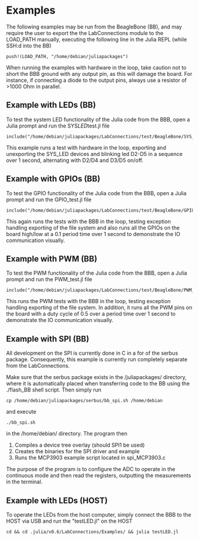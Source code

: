 
<a id='Examples-1'></a>

# Examples


The following examples may be run from the BeagleBone (BB), and may require the user to export the the LabConnections module to the LOAD_PATH manually, executing the following line in the Julia REPL (while SSH:d into the BB)


```
push!(LOAD_PATH, "/home/debian/juliapackages")
```


When running the examples with hardware in the loop, take caution not to short the BBB ground with any output pin, as this will damage the board. For instance, if connecting a diode to the output pins, always use a resistor of >1000 Ohm in parallel.


<a id='Example-with-LEDs-(BB)-1'></a>

## Example with LEDs (BB)


To test the system LED functionality of the Julia code from the BBB, open a Julia prompt and run the SYS*LED*test.jl file


```
include("/home/debian/juliapackages/LabConnections/test/BeagleBone/SYS_LED_test.jl")
```


This example runs a test with hardware in the loop, exporting and unexporting the SYS_LED devices and blinking led D2-D5 in a sequence over 1 second, alternating with D2/D4 and D3/D5 on/off.


<a id='Example-with-GPIOs-(BB)-1'></a>

## Example with GPIOs (BB)


To test the GPIO functionality of the Julia code from the BBB, open a Julia prompt and run the GPIO_test.jl file


```
include("/home/debian/juliapackages/LabConnections/test/BeagleBone/GPIO_test.jl")
```


This again runs the tests with the BBB in the loop, testing exception handling exporting of the file system and also runs all the GPIOs on the board high/low at a 0.1 period time over 1 second to demonstrate the IO communication visually.


<a id='Example-with-PWM-(BB)-1'></a>

## Example with PWM (BB)


To test the PWM functionality of the Julia code from the BBB, open a Julia prompt and run the PWM_test.jl file


```
include("/home/debian/juliapackages/LabConnections/test/BeagleBone/PWM_test.jl")
```


This runs the PWM tests with the BBB in the loop, testing exception handling exporting of the file system. In addition, it runs all the PWM pins on the board with a duty cycle of 0.5 over a period time over 1 second to demonstrate the IO communication visually.


<a id='Example-with-SPI-(BB)-1'></a>

## Example with SPI (BB)


All development on the SPI is currently done in C in a for of the serbus package. Consequently, this example is currently run completely separate from the LabConnections.


Make sure that the serbus package exists in the /juliapackages/ directory, where it is automatically placed when transferring code to the BB using the ./flash_BB shell script. Then simply run


```
cp /home/debian/juliapackages/serbus/bb_spi.sh /home/debian
```


and execute


```
./bb_spi.sh
```


in the /home/debian/ directory. The program then


1. Compiles a device tree overlay (should SPI1 be used)
2. Creates the binaries for the SPI driver and example
3. Runs the MCP3903 example script located in spi_MCP3903.c


The purpose of the program is to configure the ADC to operate in the continuous mode and then read the registers, outputting the measurements in the terminal.


<a id='Example-with-LEDs-(HOST)-1'></a>

## Example with LEDs (HOST)


To operate the LEDs from the host computer, simply connect the BBB to the HOST via USB and run the "testLED.jl" on the HOST


```
cd && cd .julia/v0.6/LabConnections/Examples/ && julia testLED.jl
```


```@systemConfiguration

```

